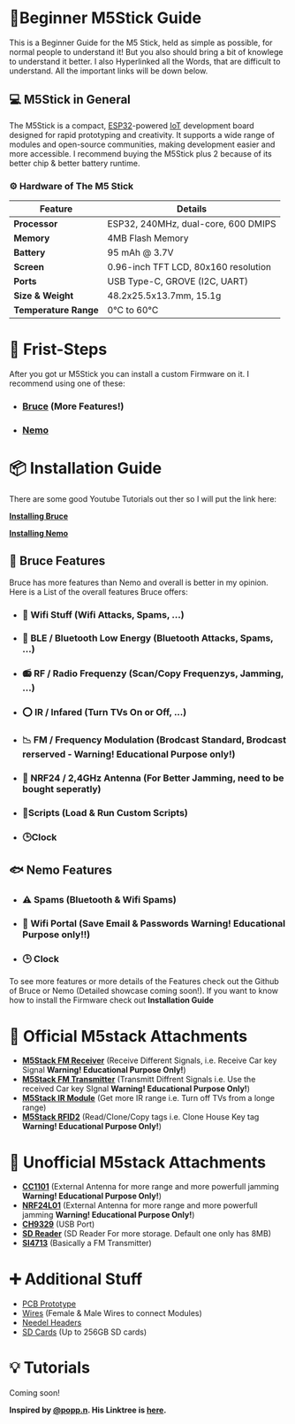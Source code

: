 # :page_facing_up:Beginner M5Stick Guide
This is a Beginner Guide for the M5 Stick, held as simple as possible, for normal people to understand it! But you also should bring a bit of knowlege to understand it better. I also Hyperlinked all the Words, that are difficult to understand. All the important links will be down below.


## 💻 M5Stick in General 
The M5Stick is a compact, [ESP32](https://de.wikipedia.org/wiki/ESP32)-powered [IoT](https://www.techtarget.com/iotagenda/definition/Internet-of-Things-IoT) development board designed for rapid prototyping and creativity. It supports a wide range of modules and open-source communities, making development easier and more accessible. I recommend buying the M5Stick plus 2 because of its better chip & better battery runtime.

### ⚙️ Hardware of The M5 Stick

| **Feature**            | **Details**                             |
|------------------------|-----------------------------------------|
| **Processor**           | ESP32, 240MHz, dual-core, 600 DMIPS    |
| **Memory**              | 4MB Flash Memory                       |
| **Battery**             | 95 mAh @ 3.7V                          |
| **Screen**              | 0.96-inch TFT LCD, 80x160 resolution   |
| **Ports**               | USB Type-C, GROVE (I2C, UART)          |
| **Size & Weight**       | 48.2x25.5x13.7mm, 15.1g                |
| **Temperature Range**   | 0°C to 60°C                            |
  


# 👣 Frist-Steps
After you got ur M5Stick you can install a custom Firmware on it.
I recommend using one of these:

+ ### [Bruce](https://github.com/pr3y/Bruce) (More Features!)
+ ### [Nemo](https://github.com/n0xa/m5stick-nemo)

# 📦 Installation Guide
There are some good Youtube Tutorials out ther so I will put the link here:

**[Installing Bruce](https://www.youtube.com/watch?v=_ncMwOkbCjQ)**

**[Installing Nemo](https://www.youtube.com/watch?v=0cL40hzTiwU)**


## 🦈 Bruce Features
Bruce has more features than Nemo and overall is better in my opinion. Here is a List of the overall features Bruce offers:

- ### 🛜 Wifi Stuff                    (Wifi Attacks, Spams, ...)
- ### 🔵 BLE / Bluetooth Low Energy    (Bluetooth Attacks, Spams, ...)
- ### 📻 RF / Radio Frequenzy          (Scan/Copy Frequenzys, Jamming, ...)
- ### ⭕ IR / Infared                  (Turn TVs On or Off, ...)
- ### 📉 FM / Frequency Modulation     (Brodcast Standard, Brodcast rerserved - Warning! Educational Purpose only!)
- ### 📡 NRF24 / 2,4GHz Antenna        (For Better Jamming, need to be bought seperatly)
- ### 📃Scripts                        (Load & Run Custom Scripts)
- ### 🕒Clock

## 🐟 Nemo Features

- ### ⚠️ Spams       (Bluetooth & Wifi Spams)
- ### 🛜 Wifi Portal (Save Email & Passwords **Warning! Educational Purpose only!!**)
- ### 🕒 Clock

To see more features or more details of the Features check out the Github of Bruce or Nemo (Detailed showcase coming soon!). If you want to know how to install the Firmware check out **Installation Guide**

# 🔧 Official M5stack Attachments

- [**M5Stack FM Receiver**](https://www.aliexpress.us/item/3256803111064973.html?aff_fcid=b9d7840bfc0c450897368406859f5cdc-1734271698334-04109-_DdvzW8h&tt=CPS_NORMAL&aff_fsk=_DdvzW8h&aff_platform=shareComponent-detail&sk=_DdvzW8h&aff_trace_key=b9d7840bfc0c450897368406859f5cdc-1734271698334-04109-_DdvzW8h&terminal_id=ec4331db37424feaa5a63d422bee1666&afSmartRedirect=y&gatewayAdapt=glo2usa4itemAdapt) (Receive Different Signals, i.e. Receive Car key Signal **Warning! Educational Purpose Only!**)
- [**M5Stack FM Transmitter**](https://www.aliexpress.us/item/3256803111130499.html?aff_fcid=6d604ea874f84735b5fe73f6e36d8d01-1734271704602-02749-_DlhHGw5&tt=CPS_NORMAL&aff_fsk=_DlhHGw5&aff_platform=shareComponent-detail&sk=_DlhHGw5&aff_trace_key=6d604ea874f84735b5fe73f6e36d8d01-1734271704602-02749-_DlhHGw5&terminal_id=ec4331db37424feaa5a63d422bee1666&afSmartRedirect=y&gatewayAdapt=glo2usa4itemAdapt) (Transmitt Diffrent Signals i.e. Use the received Car key SIgnal **Warning! Educational Purpose Only!**)
- [**M5Stack IR Module**](https://www.aliexpress.us/item/3256806277070733.html?aff_fcid=2ee3c6959d494fbb93e9abc8c99fb79e-1734271705699-05822-_DFhWFNB&tt=CPS_NORMAL&aff_fsk=_DFhWFNB&aff_platform=shareComponent-detail&sk=_DFhWFNB&aff_trace_key=2ee3c6959d494fbb93e9abc8c99fb79e-1734271705699-05822-_DFhWFNB&terminal_id=ec4331db37424feaa5a63d422bee1666&afSmartRedirect=y&gatewayAdapt=glo2usa4itemAdapt) (Get more IR range i.e. Turn off TVs from a longe range)
- [**M5Stack RFID2**](https://www.aliexpress.us/item/3256803294601566.html?aff_fcid=e127d93cab124003939204a0b992be18-1734271706832-05764-_DEGMyCv&tt=CPS_NORMAL&aff_fsk=_DEGMyCv&aff_platform=shareComponent-detail&sk=_DEGMyCv&aff_trace_key=e127d93cab124003939204a0b992be18-1734271706832-05764-_DEGMyCv&terminal_id=ec4331db37424feaa5a63d422bee1666&afSmartRedirect=y&gatewayAdapt=glo2usa4itemAdapt) (Read/Clone/Copy tags i.e. Clone House Key tag **Warning! Educational Purpose Only!**)

# 🔧 Unofficial M5stack Attachments

- [**CC1101**](https://de.aliexpress.com/item/1005004333776584.html?businessType=ProductDetail&srcSns=sns_Copy&spreadType=socialShare&bizType=ProductDetail&social_params=60906761349&aff_fcid=c972a1490b2b4101ae7fffbfd0fe7897-1734271394437-05997-_EzBvF1e&tt=CPS_NORMAL&aff_fsk=_EzBvF1e&aff_platform=shareComponent-detail&sk=_EzBvF1e&aff_trace_key=c972a1490b2b4101ae7fffbfd0fe7897-1734271394437-05997-_EzBvF1e&shareId=60906761349&businessType=ProductDetail&platform=AE&terminal_id=ec4331db37424feaa5a63d422bee1666&gatewayAdapt=glo2deu) (External Antenna for more range and more powerfull jamming **Warning! Educational Purpose Only!**)
- [**NRF24L01**](https://de.aliexpress.com/item/1005006179466246.html?businessType=ProductDetail&srcSns=sns_Copy&spreadType=socialShare&bizType=ProductDetail&social_params=60906809295&aff_fcid=9b35110bf51a4f8e9a2b12b9ab9df5cf-1734271398149-04082-_EIjrOjA&tt=CPS_NORMAL&aff_fsk=_EIjrOjA&aff_platform=shareComponent-detail&sk=_EIjrOjA&aff_trace_key=9b35110bf51a4f8e9a2b12b9ab9df5cf-1734271398149-04082-_EIjrOjA&shareId=60906809295&businessType=ProductDetail&platform=AE&terminal_id=ec4331db37424feaa5a63d422bee1666&gatewayAdapt=glo2deu) (External Antenna for more range and more powerfull jamming **Warning! Educational Purpose Only!**)
- [**CH9329**](https://de.aliexpress.com/item/1005007511100935.html?businessType=ProductDetail&srcSns=sns_Copy&spreadType=socialShare&bizType=ProductDetail&social_params=60901460840&aff_fcid=62e5a8673bb347aeb4160e058404ccda-1734271399162-04234-_EvYgKtS&tt=CPS_NORMAL&aff_fsk=_EvYgKtS&aff_platform=shareComponent-detail&sk=_EvYgKtS&aff_trace_key=62e5a8673bb347aeb4160e058404ccda-1734271399162-04234-_EvYgKtS&shareId=60901460840&businessType=ProductDetail&platform=AE&terminal_id=ec4331db37424feaa5a63d422bee1666&gatewayAdapt=glo2deu) (USB Port)
- [**SD Reader**](https://de.aliexpress.com/item/1005006247350757.html?aff_fcid=7b0c51d1535043b1843dd3a4409325bb-1734271400283-06554-_DBKndJx&tt=CPS_NORMAL&aff_fsk=_DBKndJx&aff_platform=shareComponent-detail&sk=_DBKndJx&aff_trace_key=7b0c51d1535043b1843dd3a4409325bb-1734271400283-06554-_DBKndJx&terminal_id=ec4331db37424feaa5a63d422bee1666&afSmartRedirect=y) (SD Reader For more storage. Default one only has 8MB)
- [**SI4713**](https://www.aliexpress.us/item/3256805591067924.html?businessType=ProductDetail&srcSns=sns_Copy&spreadType=socialShare&bizType=ProductDetail&social_params=60904598631&aff_fcid=01c9dc6d50184543bbff6edc5e357202-1734271402053-01108-_EuYAdMy&tt=CPS_NORMAL&aff_fsk=_EuYAdMy&aff_platform=shareComponent-detail&sk=_EuYAdMy&aff_trace_key=01c9dc6d50184543bbff6edc5e357202-1734271402053-01108-_EuYAdMy&shareId=60904598631&businessType=ProductDetail&platform=AE&terminal_id=ec4331db37424feaa5a63d422bee1666&gatewayAdapt=glo2usa) (Basically a FM Transmitter)

# ➕ Additional Stuff

- [PCB Prototype](https://www.aliexpress.us/item/3256806052763508.html?spm=a2g0o.order_list.order_list_main.11.43ca5e5b1u4qqL&aff_fcid=04079b811578485ab8b3c19a9c1d4083-1734274480098-00809-_DFCCeE5&tt=CPS_NORMAL&aff_fsk=_DFCCeE5&aff_platform=portals-tool&sk=_DFCCeE5&aff_trace_key=04079b811578485ab8b3c19a9c1d4083-1734274480098-00809-_DFCCeE5&terminal_id=ec4331db37424feaa5a63d422bee1666&afSmartRedirect=y&gatewayAdapt=fra2usa4itemAdapt)
- [Wires](https://www.aliexpress.us/item/3256803454873245.html?businessType=ProductDetail&srcSns=sns_Copy&spreadType=socialShare&bizType=ProductDetail&social_params=60906813246&aff_fcid=ec5e4fbca32548d881858d95eac50b1b-1734274481207-03197-_Exj1feg&tt=CPS_NORMAL&aff_fsk=_Exj1feg&aff_platform=shareComponent-detail&sk=_Exj1feg&aff_trace_key=ec5e4fbca32548d881858d95eac50b1b-1734274481207-03197-_Exj1feg&shareId=60906813246&businessType=ProductDetail&platform=AE&terminal_id=ec4331db37424feaa5a63d422bee1666&gatewayAdapt=glo2usa4itemAdapt) (Female & Male Wires to connect Modules)
- [Needel Headers](https://www.aliexpress.us/item/3256806596801005.html?spm=a2g0o.order_list.order_list_main.17.43ca5e5b1u4qqL&aff_fcid=2b6b8f93342b4dde89421c5041e12dd7-1734274482745-05649-_DCfiTkV&tt=CPS_NORMAL&aff_fsk=_DCfiTkV&aff_platform=portals-tool&sk=_DCfiTkV&aff_trace_key=2b6b8f93342b4dde89421c5041e12dd7-1734274482745-05649-_DCfiTkV&terminal_id=ec4331db37424feaa5a63d422bee1666&afSmartRedirect=y&gatewayAdapt=fra2usa4itemAdapt)
- [SD Cards](https://www.aliexpress.us/item/3256805307825732.html?spm=a2g0o.order_list.order_list_main.28.43ca5e5b1u4qqL&aff_fcid=4c4c85ea16ff4d9381368135a4cf5808-1734274484158-07310-_DnS6Hkl&tt=CPS_NORMAL&aff_fsk=_DnS6Hkl&aff_platform=portals-tool&sk=_DnS6Hkl&aff_trace_key=4c4c85ea16ff4d9381368135a4cf5808-1734274484158-07310-_DnS6Hkl&terminal_id=ec4331db37424feaa5a63d422bee1666&afSmartRedirect=y&gatewayAdapt=fra2usa4itemAdapt) (Up to 256GB SD cards)

# 💡 Tutorials

Coming soon!

**Inspired by [@popp.n](www.tiktok.com/@popp.n_). His Linktree is [here](https://linktr.ee/popp.n).**










